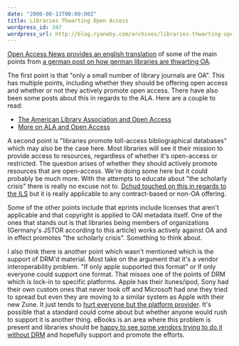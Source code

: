 ```yaml
---
date: "2006-08-13T00:00:00Z"
title: Libraries Thwarting Open Access
wordpress_id: 347
wordpress_url: http://blog.ryaneby.com/archives/libraries-thwarting-open-access/
---
```

<a href="http://www.earlham.edu/~peters/fos/2006_08_13_fosblogarchive.html#115547792324431309">Open Access News provides an english translation</a> of some of the main points from <a href="http://archiv.twoday.net/stories/2518568/">a german post on how german libraries are thwarting OA</a>.

The first point is that "only a small number of library journals are OA". This has multiple points, including whether they should be offering open access and whether or not they actively promote open access. There have also been some posts about this in regards to the ALA. Here are a couple to read:

<ul>
<li><a href="http://www.escholarlypub.com/digitalkoans/2006/07/23/the-american-library-association-and-open-access/">The American Library Association and Open Access</a></li>
<li><a href="http://www.escholarlypub.com/digitalkoans/2006/07/25/more-on-ala-and-open-access/">More on ALA and Open Access</a></li>
</ul>

A second point is "libraries promote toll-access bibliographical databases" which may also be the case here. Most libraries will see it their mission to provide access to resources, regardless of whether it's open-access or restricted. The question arises of whether they should actively promote resources that are open-access. We're doing some here but it could probably be much more. With the attempts to educate about "the scholarly crisis" there is really no excuse not to. <a href="http://onebiglibrary.net/story/the-problem-with-the-ils-bill-of-rights">Dchud touched on this in regards to the ILS</a> but it is really applicable to any contract-based or non-OA offering.

Some of the other points include that eprints include licenses that aren't applicable and that copyright is applied to OAI metadata itself. One of the ones that stands out is that libraries being members of organizations (Germany's JSTOR according to this article) works actively against OA and in effect promotes "the scholarly crisis". Something to think about.

I also think there is another point which wasn't mentioned which is the support of DRM'd material. Most take on the argument that it's a vendor interoperability problem. "If only apple supported this format" or if only everyone could support one format. That misses one of the points of DRM which is lock-in to specific platforms. Apple has their itunes/ipod, Sony had their own custom ones that never took off and Microsoft had one they tried to spread but even they are moving to a similar system as Apple with their new Zune. It just tends to <a href="http://informationweek.com/shared/printableArticle.jhtml?articleID=191000408">hurt everyone but the platform provider</a>. It's possible that a standard could come about but whether anyone would rush to support it is another thing. eBooks is an area where this problem is present and libraries should be <a href="http://blogs.ala.org/pace.php?title=good_e_books_done_well">happy to see some vendors trying to do it without DRM</a> and hopefully support and promote the efforts.
